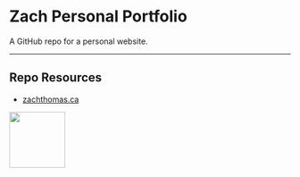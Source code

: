 # Zach Personal Portfolio

A GitHub repo for a personal website. 

***

## Repo Resources

* [zachthomas.ca](https://zachthomas.ca)

<a href="https://codeadam.ca">
<img src="https://codeadam.ca/images/code-block.png" width="100">
</a>
